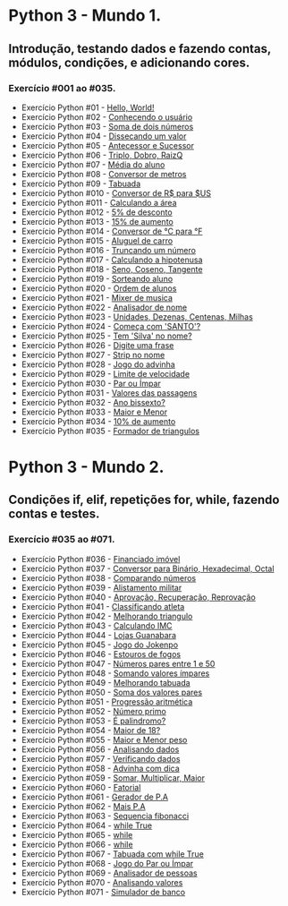 # Python 3 - Mundo 1.
## Introdução, testando dados e fazendo contas, módulos, condições, e adicionando cores.
### Exercício #001 ao #035.
- Exercício Python #01 - [Hello, World!](https://github.com/FelipePinheiroRegina/exerciciospython/blob/main/Python%203%20-%20Mundo%201/ex001.py)
- Exercício Python #02 - [Conhecendo o usuário](https://github.com/FelipePinheiroRegina/exerciciospython/blob/main/Python%203%20-%20Mundo%201/ex002.py)
- Exercício Python #03 - [Soma de dois números](https://github.com/FelipePinheiroRegina/exerciciospython/blob/main/Python%203%20-%20Mundo%201/ex003.py)
- Exercício Python #04 - [Dissecando um valor](https://github.com/FelipePinheiroRegina/exerciciospython/blob/main/Python%203%20-%20Mundo%201/ex004.py)
- Exercício Python #05 - [Antecessor e Sucessor](https://github.com/FelipePinheiroRegina/exerciciospython/blob/main/Python%203%20-%20Mundo%201/ex005.py)
- Exercício Python #06 - [Triplo, Dobro, RaizQ](https://github.com/FelipePinheiroRegina/exerciciospython/blob/main/Python%203%20-%20Mundo%201/ex006.py)
- Exercício Python #07 - [Média do aluno](https://github.com/FelipePinheiroRegina/exerciciospython/blob/main/Python%203%20-%20Mundo%201/ex007.py)
- Exercício Python #08 - [Conversor de metros](https://github.com/FelipePinheiroRegina/exerciciospython/blob/main/Python%203%20-%20Mundo%201/ex008.py)
- Exercício Python #09 - [Tabuada](https://github.com/FelipePinheiroRegina/exerciciospython/blob/main/Python%203%20-%20Mundo%201/ex009.py)
- Exercício Python #010 - [Conversor de R$ para $US](https://github.com/FelipePinheiroRegina/exerciciospython/blob/main/Python%203%20-%20Mundo%201/ex010.py)
- Exercício Python #011 - [Calculando a área](https://github.com/FelipePinheiroRegina/exerciciospython/blob/main/Python%203%20-%20Mundo%201/ex011.py)
- Exercício Python #012 - [5% de desconto](https://github.com/FelipePinheiroRegina/exerciciospython/blob/main/Python%203%20-%20Mundo%201/ex012.py)
- Exercício Python #013 - [15% de aumento](https://github.com/FelipePinheiroRegina/exerciciospython/blob/main/Python%203%20-%20Mundo%201/ex013.py)
- Exercício Python #014 - [Conversor de °C para °F](https://github.com/FelipePinheiroRegina/exerciciospython/blob/main/Python%203%20-%20Mundo%201/ex014.py)
- Exercício Python #015 - [Aluguel de carro](https://github.com/FelipePinheiroRegina/exerciciospython/blob/main/Python%203%20-%20Mundo%201/ex015.py)
- Exercício Python #016 - [Truncando um número](https://github.com/FelipePinheiroRegina/exerciciospython/blob/main/Python%203%20-%20Mundo%201/ex0116.py)
- Exercício Python #017 - [Calculando a hipotenusa](https://github.com/FelipePinheiroRegina/exerciciospython/blob/main/Python%203%20-%20Mundo%201/ex017.py)
- Exercício Python #018 - [Seno, Coseno, Tangente](https://github.com/FelipePinheiroRegina/exerciciospython/blob/main/Python%203%20-%20Mundo%201/ex018.py)
- Exercício Python #019 - [Sorteando aluno](https://github.com/FelipePinheiroRegina/exerciciospython/blob/main/Python%203%20-%20Mundo%201/ex019.py)
- Exercício Python #020 - [Ordem de alunos](https://github.com/FelipePinheiroRegina/exerciciospython/blob/main/Python%203%20-%20Mundo%201/ex020.py)
- Exercício Python #021 - [Mixer de musica](https://github.com/FelipePinheiroRegina/exerciciospython/blob/main/Python%203%20-%20Mundo%201/ex021.py)
- Exercício Python #022 - [Analisador de nome](https://github.com/FelipePinheiroRegina/exerciciospython/blob/main/Python%203%20-%20Mundo%201/ex022.py)
- Exercício Python #023 - [Unidades, Dezenas, Centenas, Milhas](https://github.com/FelipePinheiroRegina/exerciciospython/blob/main/Python%203%20-%20Mundo%201/ex023.py)
- Exercício Python #024 - [Começa com 'SANTO'?](https://github.com/FelipePinheiroRegina/exerciciospython/blob/main/Python%203%20-%20Mundo%201/ex024.py)
- Exercício Python #025 - [Tem 'Silva' no nome?](https://github.com/FelipePinheiroRegina/exerciciospython/blob/main/Python%203%20-%20Mundo%201/ex025.py)
- Exercício Python #026 - [Digite uma frase](https://github.com/FelipePinheiroRegina/exerciciospython/blob/main/Python%203%20-%20Mundo%201/ex026.py)
- Exercício Python #027 - [Strip no nome](https://github.com/FelipePinheiroRegina/exerciciospython/blob/main/Python%203%20-%20Mundo%201/ex027.py)
- Exercício Python #028 - [Jogo do advinha](https://github.com/FelipePinheiroRegina/exerciciospython/blob/main/Python%203%20-%20Mundo%201/ex028.py)
- Exercício Python #029 - [Limite de velocidade](https://github.com/FelipePinheiroRegina/exerciciospython/blob/main/Python%203%20-%20Mundo%201/ex029.py)
- Exercício Python #030 - [Par ou Ímpar](https://github.com/FelipePinheiroRegina/exerciciospython/blob/main/Python%203%20-%20Mundo%201/ex030.py)
- Exercício Python #031 - [Valores das passagens](https://github.com/FelipePinheiroRegina/exerciciospython/blob/main/Python%203%20-%20Mundo%201/ex031.py)
- Exercício Python #032 - [Ano bissexto?](https://github.com/FelipePinheiroRegina/exerciciospython/blob/main/Python%203%20-%20Mundo%201/ex032.py)
- Exercício Python #033 - [Maior e Menor](https://github.com/FelipePinheiroRegina/exerciciospython/blob/main/Python%203%20-%20Mundo%201/ex033.py)
- Exercício Python #034 - [10% de aumento](https://github.com/FelipePinheiroRegina/exerciciospython/blob/main/Python%203%20-%20Mundo%201/ex034.py)
- Exercício Python #035 - [Formador de triangulos](https://github.com/FelipePinheiroRegina/exerciciospython/blob/main/Python%203%20-%20Mundo%201/ex035.py)

# Python 3 - Mundo 2.
## Condições if, elif, repetições for, while, fazendo contas e testes.
### Exercício #035 ao #071.
- Exercício Python #036 - [Financiado imóvel](https://github.com/FelipePinheiroRegina/exerciciospython/blob/main/Python%203%20-%20Mundo%202/ex036.py)
- Exercício Python #037 - [Conversor para Binário, Hexadecimal, Octal](https://github.com/FelipePinheiroRegina/exerciciospython/blob/main/Python%203%20-%20Mundo%202/ex037.py)
- Exercício Python #038 - [Comparando números](https://github.com/FelipePinheiroRegina/exerciciospython/blob/main/Python%203%20-%20Mundo%202/ex038.py)
- Exercício Python #039 - [Alistamento militar](https://github.com/FelipePinheiroRegina/exerciciospython/blob/main/Python%203%20-%20Mundo%202/ex039.py)
- Exercício Python #040 - [Aprovação, Recuperação, Reprovação](https://github.com/FelipePinheiroRegina/exerciciospython/blob/main/Python%203%20-%20Mundo%202/ex040.py)
- Exercício Python #041 - [Classificando atleta](https://github.com/FelipePinheiroRegina/exerciciospython/blob/main/Python%203%20-%20Mundo%202/ex041.py)
- Exercício Python #042 - [Melhorando triangulo](https://github.com/FelipePinheiroRegina/exerciciospython/blob/main/Python%203%20-%20Mundo%202/ex042.py)
- Exercício Python #043 - [Calculando IMC](https://github.com/FelipePinheiroRegina/exerciciospython/blob/main/Python%203%20-%20Mundo%202/ex043.py)
- Exercício Python #044 - [Lojas Guanabara](https://github.com/FelipePinheiroRegina/exerciciospython/blob/main/Python%203%20-%20Mundo%202/ex044.py)
- Exercício Python #045 - [Jogo do Jokenpo](https://github.com/FelipePinheiroRegina/exerciciospython/blob/main/Python%203%20-%20Mundo%202/ex045.py)
- Exercício Python #046 - [Estouros de fogos](https://github.com/FelipePinheiroRegina/exerciciospython/blob/main/Python%203%20-%20Mundo%202/ex046.py)
- Exercício Python #047 - [Números pares entre 1 e 50](https://github.com/FelipePinheiroRegina/exerciciospython/blob/main/Python%203%20-%20Mundo%202/ex047.py)
- Exercício Python #048 - [Somando valores ímpares](https://github.com/FelipePinheiroRegina/exerciciospython/blob/main/Python%203%20-%20Mundo%202/ex048.py)
- Exercício Python #049 - [Melhorando tabuada](https://github.com/FelipePinheiroRegina/exerciciospython/blob/main/Python%203%20-%20Mundo%202/ex049.py)
- Exercício Python #050 - [Soma dos valores pares](https://github.com/FelipePinheiroRegina/exerciciospython/blob/main/Python%203%20-%20Mundo%202/ex050.py)
- Exercício Python #051 - [Progressão aritmética](https://github.com/FelipePinheiroRegina/exerciciospython/blob/main/Python%203%20-%20Mundo%202/ex051.py)
- Exercício Python #052 - [Número primo](https://github.com/FelipePinheiroRegina/exerciciospython/blob/main/Python%203%20-%20Mundo%202/ex052.py)
- Exercício Python #053 - [É palindromo?](https://github.com/FelipePinheiroRegina/exerciciospython/blob/main/Python%203%20-%20Mundo%202/ex053.py)
- Exercício Python #054 - [Maior de 18?](https://github.com/FelipePinheiroRegina/exerciciospython/blob/main/Python%203%20-%20Mundo%202/ex054.py)
- Exercício Python #055 - [Maior e Menor peso](https://github.com/FelipePinheiroRegina/exerciciospython/blob/main/Python%203%20-%20Mundo%202/ex055.py)
- Exercício Python #056 - [Analisando dados](https://github.com/FelipePinheiroRegina/exerciciospython/blob/main/Python%203%20-%20Mundo%202/ex056.py)
- Exercício Python #057 - [Verificando dados](https://github.com/FelipePinheiroRegina/exerciciospython/blob/main/Python%203%20-%20Mundo%202/ex057.py)
- Exercício Python #058 - [Advinha com dica](https://github.com/FelipePinheiroRegina/exerciciospython/blob/main/Python%203%20-%20Mundo%202/ex058.py)
- Exercício Python #059 - [Somar, Multiplicar, Maior](https://github.com/FelipePinheiroRegina/exerciciospython/blob/main/Python%203%20-%20Mundo%202/ex059.py)
- Exercício Python #060 - [Fatorial](https://github.com/FelipePinheiroRegina/exerciciospython/blob/main/Python%203%20-%20Mundo%202/ex060.py)
- Exercício Python #061 - [Gerador de P.A](https://github.com/FelipePinheiroRegina/exerciciospython/blob/main/Python%203%20-%20Mundo%202/ex061.py)
- Exercício Python #062 - [Mais P.A](https://github.com/FelipePinheiroRegina/exerciciospython/blob/main/Python%203%20-%20Mundo%202/ex062.py)
- Exercício Python #063 - [Sequencia fibonacci](https://github.com/FelipePinheiroRegina/exerciciospython/blob/main/Python%203%20-%20Mundo%202/ex063.py)
- Exercício Python #064 - [while True](https://github.com/FelipePinheiroRegina/exerciciospython/blob/main/Python%203%20-%20Mundo%202/ex064.py)
- Exercício Python #065 - [while](https://github.com/FelipePinheiroRegina/exerciciospython/blob/main/Python%203%20-%20Mundo%202/ex065.py)
- Exercício Python #066 - [while](https://github.com/FelipePinheiroRegina/exerciciospython/blob/main/Python%203%20-%20Mundo%202/ex066.py)
- Exercício Python #067 - [Tabuada com while True](https://github.com/FelipePinheiroRegina/exerciciospython/blob/main/Python%203%20-%20Mundo%202/ex067.py)
- Exercício Python #068 - [Jogo do Par ou Ímpar](https://github.com/FelipePinheiroRegina/exerciciospython/blob/main/Python%203%20-%20Mundo%202/ex068.py)
- Exercício Python #069 - [Analisador de pessoas](https://github.com/FelipePinheiroRegina/exerciciospython/blob/main/Python%203%20-%20Mundo%202/ex069.py)
- Exercício Python #070 - [Analisando valores](https://github.com/FelipePinheiroRegina/exerciciospython/blob/main/Python%203%20-%20Mundo%202/ex070.py)
- Exercício Python #071 - [Simulador de banco](https://github.com/FelipePinheiroRegina/exerciciospython/blob/main/Python%203%20-%20Mundo%202/ex071.py)

